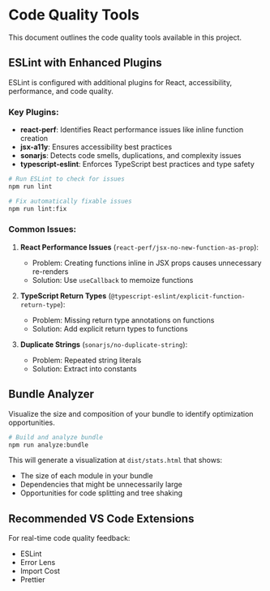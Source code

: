# Code Quality Tools

This document outlines the code quality tools available in this project.

## ESLint with Enhanced Plugins

ESLint is configured with additional plugins for React, accessibility, performance, and code quality.

### Key Plugins:

- **react-perf**: Identifies React performance issues like inline function creation
- **jsx-a11y**: Ensures accessibility best practices
- **sonarjs**: Detects code smells, duplications, and complexity issues
- **typescript-eslint**: Enforces TypeScript best practices and type safety

```bash
# Run ESLint to check for issues
npm run lint

# Fix automatically fixable issues
npm run lint:fix
```

### Common Issues:

1. **React Performance Issues** (`react-perf/jsx-no-new-function-as-prop`):

   - Problem: Creating functions inline in JSX props causes unnecessary re-renders
   - Solution: Use `useCallback` to memoize functions

2. **TypeScript Return Types** (`@typescript-eslint/explicit-function-return-type`):

   - Problem: Missing return type annotations on functions
   - Solution: Add explicit return types to functions

3. **Duplicate Strings** (`sonarjs/no-duplicate-string`):
   - Problem: Repeated string literals
   - Solution: Extract into constants

## Bundle Analyzer

Visualize the size and composition of your bundle to identify optimization opportunities.

```bash
# Build and analyze bundle
npm run analyze:bundle
```

This will generate a visualization at `dist/stats.html` that shows:

- The size of each module in your bundle
- Dependencies that might be unnecessarily large
- Opportunities for code splitting and tree shaking

## Recommended VS Code Extensions

For real-time code quality feedback:

- ESLint
- Error Lens
- Import Cost
- Prettier
